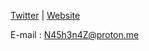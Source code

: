 [Twitter](https://twitter.com/n45h3n4z)
| 
[Website](https://n45h3n4z.github.io/)

E-mail : N45h3n4Z@proton.me

